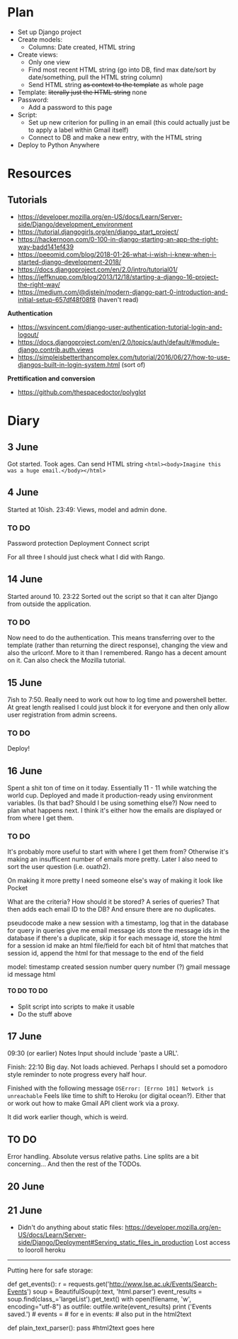 # Plan

- Set up Django project
- Create models:
  - Columns: Date created, HTML string
- Create views:
  - Only one view
  - Find most recent HTML string (go into DB, find max date/sort by date/something, pull the HTML string column)
  - Send HTML string ~~as context to the template~~ as whole page
- Template: ~~literally just the HTML string~~ none
- Password:
  - Add a password to this page
- Script:
  - Set up new criterion for pulling in an email (this could actually just be to apply a label within Gmail itself)
  - Connect to DB and make a new entry, with the HTML string
- Deploy to Python Anywhere


# Resources
## Tutorials
- https://developer.mozilla.org/en-US/docs/Learn/Server-side/Django/development_environment
- https://tutorial.djangogirls.org/en/django_start_project/
- https://hackernoon.com/0-100-in-django-starting-an-app-the-right-way-badd141ef439
- https://peeomid.com/blog/2018-01-26-what-i-wish-i-knew-when-i-started-django-development-2018/
- https://docs.djangoproject.com/en/2.0/intro/tutorial01/
- https://jeffknupp.com/blog/2013/12/18/starting-a-django-16-project-the-right-way/
- https://medium.com/@djstein/modern-django-part-0-introduction-and-initial-setup-657df48f08f8 (haven't read)

**Authentication**
- https://wsvincent.com/django-user-authentication-tutorial-login-and-logout/
- https://docs.djangoproject.com/en/2.0/topics/auth/default/#module-django.contrib.auth.views
- https://simpleisbetterthancomplex.com/tutorial/2016/06/27/how-to-use-djangos-built-in-login-system.html (sort of)


**Prettification and conversion**
- https://github.com/thespacedoctor/polyglot


# Diary
## 3 June
Got started. Took ages.
Can send HTML string `<html><body>Imagine this was a huge email.</body></html>`

## 4 June
Started at 10ish.
23:49: Views, model and admin done.

### TO DO
Password protection
Deployment
Connect script

For all three I should just check what I did with Rango.

## 14 June
Started around 10.
23:22 Sorted out the script so that it can alter Django from outside the application.

### TO DO
Now need to do the authentication. This means transferring over to the template (rather than returning the direct response), changing the view and also the urlconf. More to it than I remembered. Rango has a decent amount on it. Can also check the Mozilla tutorial.


## 15 June
7ish to 7:50. Really need to work out how to log time and powershell better.
At great length realised I could just block it for everyone and then only allow user registration from admin screens.

### TO DO
Deploy!

## 16 June
Spent a shit ton of time on it today. Essentially 11 - 11 while watching the world cup.
Deployed and made it production-ready using environment variables. (Is that bad? Should I be using something else?)
Now need to plan what happens next. I think it's either how the emails are displayed or from where I get them.

### TO DO
It's probably more useful to start with where I get them from? Otherwise it's making an insufficent number of emails more pretty. Later I also need to sort the user question (i.e. ouath2).

On making it more pretty I need someone else's way of making it look like Pocket

What are the criteria?
How should it be stored? A series of queries? That then adds each email ID to the DB? And ensure there are no duplicates.

pseudocode
make a new session with a timestamp, log that in the database
for query in queries
  give me email message ids
store the message ids in the database
  if there's a duplicate, skip it
for each message id, store the html
for a session id make an html file/field
  for each bit of html that matches that session id, append the html for that message to the end of the field

model:
  timestamp created
  session number
  query number (?)
  gmail message id
  message html

#### TO DO TO DO
- Split script into scripts to make it usable
- Do the stuff above

## 17 June
09:30 (or earlier)
Notes
Input should include 'paste a URL'.

Finish:
22:10
Big day. Not loads achieved.
Perhaps I should set a pomodoro style reminder to note progress every half hour.

Finished with the following message `OSError: [Errno 101] Network is unreachable`
Feels like time to shift to Heroku (or digital ocean?). Either that or work out how to make Gmail API client work via a proxy.

It did work earlier though, which is weird.

## TO DO
Error handling.
Absolute versus relative paths.
Line splits are a bit concerning...
And then the rest of the TODOs.

## 20 June

## 21 June
- Didn't do anything about static files: https://developer.mozilla.org/en-US/docs/Learn/Server-side/Django/Deployment#Serving_static_files_in_production
Lost access to looroll heroku


------------------------
Putting here for safe storage:

  def get_events():
      r = requests.get('http://www.lse.ac.uk/Events/Search-Events')
      soup = BeautifulSoup(r.text, 'html.parser')
      event_results = soup.find(class_='largeList').get_text()
      with open(filename, 'w', encoding="utf-8") as outfile:
          outfile.write(event_results)
      print ('Events saved.')
      # events =
      # for e in events:
      # also put in the html2text

  def plain_text_parser():
      pass
      #html2text goes here
